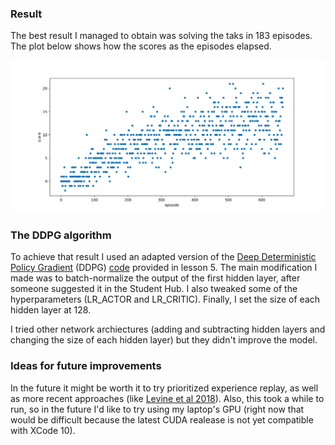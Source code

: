 ### Result

The best result I managed to obtain was solving the taks in 183 episodes. The plot below shows how the scores as the episodes elapsed.

![scores X episodes](https://github.com/thiagomarzagao/p1_navigation/blob/master/Figure_1.png)

### The DDPG algorithm

To achieve that result I used an adapted version of the [Deep Deterministic Policy Gradient](https://arxiv.org/abs/1509.02971) (DDPG) [code](https://github.com/udacity/deep-reinforcement-learning/blob/master/ddpg-pendulum/ddpg_agent.py) provided in lesson 5. The main modification I made was to batch-normalize the output of the first hidden layer, after someone suggested it in the Student Hub. I also tweaked some of the hyperparameters (LR_ACTOR and LR_CRITIC). Finally, I set the size of each hidden layer at 128.

I tried other network archiectures (adding and subtracting hidden layers and changing the size of each hidden layer) but they didn't improve the model.

### Ideas for future improvements

In the future it might be worth it to try prioritized experience replay, as well as more recent approaches (like [Levine et al 2018](https://journals.sagepub.com/doi/abs/10.1177/0278364917710318)). Also, this took a while to run, so in the future I'd like to try using my laptop's GPU (right now that would be difficult because the latest CUDA realease is not yet compatible with XCode 10).
